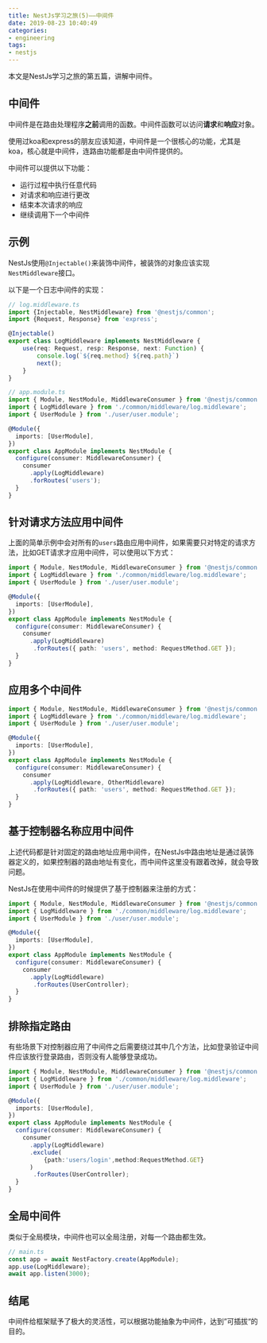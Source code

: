 ```yaml
---
title: NestJs学习之旅(5)——中间件
date: 2019-08-23 10:40:49
categories:
- engineering
tags:
- nestjs
---
```


本文是NestJs学习之旅的第五篇，讲解中间件。

## 中间件

中间件是在路由处理程序**之前**调用的函数。中间件函数可以访问**请求**和**响应**对象。

使用过koa和express的朋友应该知道，中间件是一个很核心的功能，尤其是koa，核心就是中间件，连路由功能都是由中间件提供的。

中间件可以提供以下功能：

+ 运行过程中执行任意代码
+ 对请求和响应进行更改
+ 结束本次请求的响应
+ 继续调用下一个中间件

## 示例

NestJs使用`@Injectable()`来装饰中间件，被装饰的对象应该实现`NestMiddleware`接口。

以下是一个日志中间件的实现：

```ts
// log.middleware.ts
import {Injectable, NestMiddleware} from '@nestjs/common';
import {Request, Response} from 'express';

@Injectable()
export class LogMiddleware implements NestMiddleware {
    use(req: Request, resp: Response, next: Function) {
        console.log(`${req.method} ${req.path}`)
        next();
    }
}
```

```ts
// app.module.ts
import { Module, NestModule, MiddlewareConsumer } from '@nestjs/common';
import { LogMiddleware } from './common/middleware/log.middleware';
import { UserModule } from './user/user.module';

@Module({
  imports: [UserModule],
})
export class AppModule implements NestModule {
  configure(consumer: MiddlewareConsumer) {
    consumer
      .apply(LogMiddleware)
      .forRoutes('users');
  }
}
```

## 针对请求方法应用中间件

上面的简单示例中会对所有的`users`路由应用中间件，如果需要只对特定的请求方法，比如GET请求才应用中间件，可以使用以下方式：

```ts
import { Module, NestModule, MiddlewareConsumer } from '@nestjs/common';
import { LogMiddleware } from './common/middleware/log.middleware';
import { UserModule } from './user/user.module';

@Module({
  imports: [UserModule],
})
export class AppModule implements NestModule {
  configure(consumer: MiddlewareConsumer) {
    consumer
      .apply(LogMiddleware)
       .forRoutes({ path: 'users', method: RequestMethod.GET });
  }
}
```

## 应用多个中间件

```ts
import { Module, NestModule, MiddlewareConsumer } from '@nestjs/common';
import { LogMiddleware } from './common/middleware/log.middleware';
import { UserModule } from './user/user.module';

@Module({
  imports: [UserModule],
})
export class AppModule implements NestModule {
  configure(consumer: MiddlewareConsumer) {
    consumer
      .apply(LogMiddleware, OtherMiddleware)
       .forRoutes({ path: 'users', method: RequestMethod.GET });
  }
}
```

## 基于控制器名称应用中间件

上述代码都是针对固定的路由地址应用中间件，在NestJs中路由地址是通过装饰器定义的，如果控制器的路由地址有变化，而中间件这里没有跟着改掉，就会导致问题。

NestJs在使用中间件的时候提供了基于控制器来注册的方式：

```ts
import { Module, NestModule, MiddlewareConsumer } from '@nestjs/common';
import { LogMiddleware } from './common/middleware/log.middleware';
import { UserModule } from './user/user.module';

@Module({
  imports: [UserModule],
})
export class AppModule implements NestModule {
  configure(consumer: MiddlewareConsumer) {
    consumer
      .apply(LogMiddleware)
       .forRoutes(UserController);
  }
}
```

## 排除指定路由

有些场景下对控制器应用了中间件之后需要绕过其中几个方法，比如登录验证中间件应该放行登录路由，否则没有人能够登录成功。

```ts
import { Module, NestModule, MiddlewareConsumer } from '@nestjs/common';
import { LogMiddleware } from './common/middleware/log.middleware';
import { UserModule } from './user/user.module';

@Module({
  imports: [UserModule],
})
export class AppModule implements NestModule {
  configure(consumer: MiddlewareConsumer) {
    consumer
      .apply(LogMiddleware)
      .exclude(
          {path:'users/login',method:RequestMethod.GET}
      )
       .forRoutes(UserController);
  }
}
```

## 全局中间件

类似于全局模块，中间件也可以全局注册，对每一个路由都生效。

```ts
// main.ts
const app = await NestFactory.create(AppModule);
app.use(LogMiddleware);
await app.listen(3000);
```

## 结尾

中间件给框架赋予了极大的灵活性，可以根据功能抽象为中间件，达到”可插拔“的目的。
